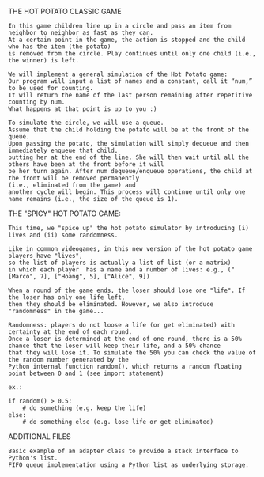 THE HOT POTATO CLASSIC GAME

    In this game children line up in a circle and pass an item from neighbor to neighbor as fast as they can.
    At a certain point in the game, the action is stopped and the child who has the item (the potato)
    is removed from the circle. Play continues until only one child (i.e., the winner) is left.
    
    We will implement a general simulation of the Hot Potato game:
    Our program will input a list of names and a constant, call it “num,” to be used for counting.
    It will return the name of the last person remaining after repetitive counting by num.
    What happens at that point is up to you :)
    
    To simulate the circle, we will use a queue.
    Assume that the child holding the potato will be at the front of the queue.
    Upon passing the potato, the simulation will simply dequeue and then immediately enqueue that child,
    putting her at the end of the line. She will then wait until all the others have been at the front before it will
    be her turn again. After num dequeue/enqueue operations, the child at the front will be removed permanently
    (i.e., eliminated from the game) and
    another cycle will begin. This process will continue until only one name remains (i.e., the size of the queue is 1).


THE "SPICY" HOT POTATO GAME:
    
    This time, we "spice up" the hot potato simulator by introducing (i) lives and (ii) some randomness.
    
    Like in common videogames, in this new version of the hot potato game players have "lives",
    so the list of players is actually a list of list (or a matrix)
    in which each player  has a name and a number of lives: e.g., ("[Marco", 7], ["Hoang", 5], ["Alice", 9])
    
    When a round of the game ends, the loser should lose one "life". If the loser has only one life left,
    then they should be eliminated. However, we also introduce "randomness" in the game...
    
    Randomness: players do not loose a life (or get eliminated) with certainty at the end of each round.
    Once a loser is determined at the end of one round, there is a 50% chance that the loser will keep their life, and a 50% chance
    that they will lose it. To simulate the 50% you can check the value of the random number generated by the
    Python internal function random(), which returns a random floating point between 0 and 1 (see import statement)
    
    ex.:
    
    if random() > 0.5:
        # do something (e.g. keep the life)
    else:
        # do something else (e.g. lose life or get eliminated)
        
ADDITIONAL FILES
    
    Basic example of an adapter class to provide a stack interface to Python's list.
    FIFO queue implementation using a Python list as underlying storage.
 